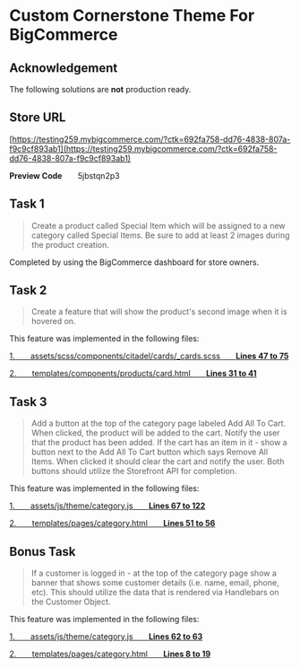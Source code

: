# Custom Cornerstone Theme For BigCommerce

## Acknowledgement

The following solutions are **not** production ready.

## Store URL
[https://testing259.mybigcommerce.com/?ctk=692fa758-dd76-4838-807a-f9c9cf893ab1](https://testing259.mybigcommerce.com/?ctk=692fa758-dd76-4838-807a-f9c9cf893ab1)

**Preview Code**  5jbstqn2p3

## Task 1
> Create a product called Special Item which will be assigned to a new category called Special Items. Be sure to add at least 2 images during the product creation.

Completed by using the BigCommerce dashboard for store owners.

## Task 2
> Create a feature that will show the product's second image when it is hovered on. 

This feature was implemented in the following files:


[1.  assets/scss/components/citadel/cards/_cards.scss  **Lines 47 to 75**](https://github.com/zukaru/big-commerce-test/blob/7c061be621b9283491ed5c9e0f6c33b0dfe9d525/assets/scss/components/citadel/cards/_cards.scss#L47-L75)

[2.  templates/components/products/card.html  **Lines 31 to 41**](https://github.com/zukaru/big-commerce-test/blob/7b57d6e90672d561f736557be25cba3177b62d41/templates/components/products/card.html#L31-L41)


## Task 3
> Add a button at the top of the category page labeled Add All To Cart. When clicked, the product will be added to the cart. Notify the user that the product has been added. If the cart has an item in it - show a button next to the Add All To Cart button which says Remove All Items. When clicked it should clear the cart and notify the user. Both buttons should utilize the Storefront API for completion. 


This feature was implemented in the following files:


[1.  assets/js/theme/category.js  **Lines 67 to 122**](https://github.com/zukaru/big-commerce-test/blob/8040be2392cbb86d49346965597d407e5619f770/assets/js/theme/category.js#L67-L122)

[2.  templates/pages/category.html  **Lines 51 to 56**](https://github.com/zukaru/big-commerce-test/blob/7b57d6e90672d561f736557be25cba3177b62d41/templates/pages/category.html#L51-L56)


## Bonus Task
> If a customer is logged in - at the top of the category page show a banner that shows some customer details (i.e. name, email, phone, etc). This should utilize the data that is rendered via Handlebars on the Customer Object.

This feature was implemented in the following files:

[1.  assets/js/theme/category.js  **Lines 62 to 63**](https://github.com/zukaru/big-commerce-test/blob/8040be2392cbb86d49346965597d407e5619f770/assets/js/theme/category.js#L62-L63)

[2.  templates/pages/category.html  **Lines 8 to 19**](https://github.com/zukaru/big-commerce-test/blob/7b57d6e90672d561f736557be25cba3177b62d41/templates/pages/category.html#L8-L19) 



  





